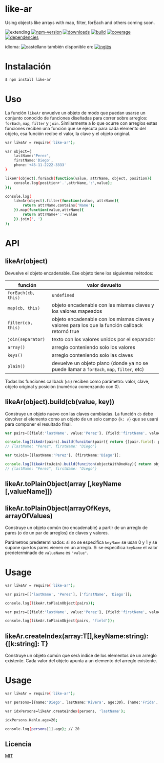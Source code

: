 <!--multilang v0 es:LEEME.md en:README.md -->
# like-ar
<!--lang:es-->
Using objects like arrays with map, filter, forEach and others coming soon.
<!--lang:en--]
Using objects like arrays with map, filter, forEach and others coming soon.

[!--lang:*-->

<!-- cucardas -->
![extending](https://img.shields.io/badge/stability-extending-orange.svg)
[![npm-version](https://img.shields.io/npm/v/like-ar.svg)](https://npmjs.org/package/like-ar)
[![downloads](https://img.shields.io/npm/dm/like-ar.svg)](https://npmjs.org/package/like-ar)
[![build](https://img.shields.io/travis/codenautas/like-ar/master.svg)](https://travis-ci.org/codenautas/like-ar)
[![coverage](https://img.shields.io/coveralls/codenautas/like-ar/master.svg)](https://coveralls.io/r/codenautas/like-ar)
[![dependencies](https://img.shields.io/david/codenautas/like-ar.svg)](https://david-dm.org/codenautas/like-ar)


<!--multilang buttons-->

idioma: ![castellano](https://raw.githubusercontent.com/codenautas/multilang/master/img/lang-es.png)
también disponible en:
[![inglés](https://raw.githubusercontent.com/codenautas/multilang/master/img/lang-en.png)](README.md)

<!--lang:es-->
# Instalación
<!--lang:en--]
# Install
[!--lang:*-->
```sh
$ npm install like-ar
```

<!--lang:es-->
# Uso

La función `likeAr` envuelve un objeto de modo que puedan usarse un
conjunto conocido de funciones diseñadas para correr sobre arreglos: 
`forEach`, `map`, `filter` y `join`. Similarmente a lo que ocurre con arreglos 
estas funciones reciben una función que se ejecuta para cada elemento del objeto,
esa función recibe el valor, la clave y el objeto original.

<!--lang:en--]
# Usage

The function `likeAr` wraps an object. The wraped object can be used like an array 
with some array functions: `forEach`, `map`, `filter` y `join`. 

These functions receive a callback in the same way that the array version does. 

[!--lang:*-->
```sh
var likeAr = require('like-ar');

var object={
    lastName:'Perez',
    firstName:'Diego',
    phone:'+45-11-2222-3333'
}

likeAr(object).forEach(function(value, attrName, object, position){
    console.log(position+'.',attrName,':',value);
});

console.log(
    likeAr(object).filter(function(value, attrName){
        return attrName.contains('Name');
    }).map(function(value,attrName){
        return attrName+':'+value
    }).join(', ')
);

```

<!--lang:*-->
# API

## likeAr(object)
<!--lang:es-->
Devuelve el objeto encadenable. Ese objeto tiene los siguientes métodos:

función             | valor devuelto
--------------------|--------------------
`forEach(cb, this)` | `undefined`
`map(cb, this)`     | objeto encadenable con las mismas claves y los valores mapeados
`filter(cb, this)`  | objeto encadenable con los mismas claves y valores para los que la función callback retornó true
`join(separator)`   | texto con los valores unidos por el separador
`array()`           | arreglo conteniendo solo los valores
`keys()`            | arreglo conteniendo solo las claves
`plain()`           | devuelve un objeto plano (donde ya no se puede llamar a `forEach`, `map`, `filter`, etc)

Todas las funciones callback (`cb`) reciben como parámetro: valor, clave, objeto original y posición (numérica comenzando con 0). 

<!--lang:en--]
The callback functions receive these parameters: `value`, `key`, the `original` object and the `position` (starting by 0).
The functions that in the Array case returns Arrays returns a chainable object.

function            | returned value
--------------------|--------------------
`forEach(cb, this)` | `undefined`
`map(cb, this)`     | chainable object with the same keys and the value mapeds
`filter(db, this)`  | chainable object with the same keys and values for only that key/value that returns true in the callback function
`join(separator)`   | string with the join of the values
`array()`           | array of values
`keys()`            | array of keys
`plain()`           | plain object without likeAr functions


[!--lang:*-->

## likeAr(object).build(cb(value, key))
<!--lang:es-->
Construye un objeto nuevo con las claves cambiadas. 
La función `cb` debe devolver el elemento como un objeto de un solo campo `{k: v}` que se usará para componer el resultado final. 

<!--lang:en--]
Builds a new object with new keys. 

The callback function must return a `{key: value}` object to compose the final result. 
[!--lang:*-->

```ts
var pairs=[{field:'lastName', value:'Perez'}, {field:'firstName', value:'Diego'}];

console.log(likeAr(pairs).build(funciton(pair){ return {[pair.field]: pair.value}; ));
// {lastName: "Perez", firstName: "Diego"}

var toJoin=[{lastName:'Perez'}, {firstName:'Diego'}];

console.log(likeAr(toJoin).build(funciton(objectWithOneKey){ return objectWithOneKey; ));
// {lastName: "Perez", firstName: "Diego"}

```

## likeAr.toPlainObject(array [,keyName [,valueName]])
## likeAr.toPlainObject(arrayOfKeys, arrayOfValues)

<!--lang:es-->
Construye un objeto común (no encadenable) a partir de un arreglo de pares (o de un par de arreglos) de claves y valores. 

Parámetros predeterminados: si no se especifica `keyName` se usan 0 y 1 y se supone que los pares vienen en un arreglo. 
Si se especifica `keyName` el valor predeterminado de `valueName` es `"value"`.


<!--lang:en--]
Returns a plain object from an array of pairs (or a pair of arrays) of key/values. 

Default values: `0` and `1` if `keyName` is not set. `"value"` for `valueName` if `keyName` is set.

[!--lang:*-->
# Usage

```sh
var likeAr = require('like-ar');

var pairs=[['lastName', 'Perez'], ['firstName', 'Diego']];

console.log(likeAr.toPlainObject(pairs));

var pairs=[{field:'lastName', value:'Perez'}, {field:'firstName', value:'Diego'}];

console.log(likeAr.toPlainObject(pairs, 'field'));
```

## likeAr.createIndex(array:T[],keyName:string):{[k:string]: T}

<!--lang:es-->
Construye un objeto común que será índice de los elementos de un arreglo existente. 
Cada valor del objeto apunta a un elemento del arreglo existente.

<!--lang:en--]
Returns a plain object containing the same element indexed by keyName

[!--lang:*-->
# Usage

```sh
var likeAr = require('like-ar');

var persons=[{name:'Diego', lastName:'Rivera', age:30}, {name:'Frida', lastName:'Kahlo'}];

var idxPersons=likeAr.createIndex(persons, 'lastName');

idxPersons.Kahlo.age=20;

console.log(persons[1].age); // 20
```

<!--lang:es-->
## Licencia
<!--lang:en--]
## License
[!--lang:*-->
  
[MIT](LICENSE)

